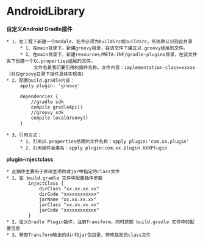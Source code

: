 # AndroidLibrary #

**自定义Android Gradle插件**

    * 1、在工程下新建一个module，名字必须为buildSrc或buildsrc，系统默认识别此目录
         * 1、在main目录下，新建groovy目录，在该文件下建立以.groovy结尾的文件。
         * 2、在main目录下，新建resources/META-INF/gradle-plugins目录，在该文件夹下创建一个以.properties结尾的文件，
              文件名是我们要引用的插件名称，文件内容：implementation-class=xxxxx（对应groovy目录下插件具体实现类）
    * 2、配置build.gradle内容：
         apply plugin: 'groovy'

         dependencies {
             //gradle sdk
             compile gradleApi()
             //groovy sdk
             compile localGroovy()
         }

    * 3、引用方式：
         * 1、引用以.properties结尾的文件名称：apply plugin:'com.xx.plugin'
         * 2、引用插件全类名：apply plugin:com.xx.plugin.XXXPlugin

**plugin-injectclass**

    * 此插件主要用于修改主项目或jar中指定的class文件
    * 1、在 build.gradle 文件中配置插件参数
            injectClass {
                dirClass "xx.xx.xx.xx"
                dirCode "xxxxxxxxxxxx"
                jarName "xx.xx.xx.xx"
                jarClass "xx.xx.xx.xx"
                jarCode "xxxxxxxxxxxx"
            }
    * 2、定义Gradle Plugin插件，注册Transform，同时获取 build.gradle 文件中的配置信息
    * 3、获取Transform输出的dir和jar包目录，修改指定的class文件
